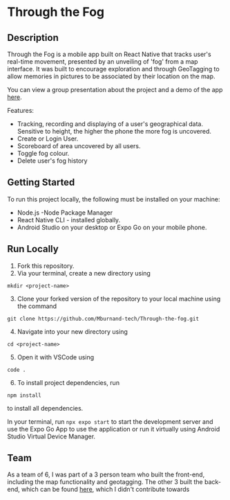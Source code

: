 <!-- https://github.com/Mburnand-tech/Through-the-fog/assets/82216191/a9f72ebc-2b5d-42ab-bc9e-c9800d137ee3 -->
# Through the Fog
## Description 

Through the Fog is a mobile app built on React Native that tracks user's real-time movement, presented by an unveiling of 'fog' from a map interface. It was built to encourage exploration and through GeoTagging to allow memories in pictures to be associated by their location on the map.

You can view a group presentation about the project and a demo of the app [here](https://github.com/Mburnand-tech/Through-the-fog/assets/82216191/a9f72ebc-2b5d-42ab-bc9e-c9800d137ee3).

Features:
- Tracking, recording and displaying of a user's geographical data. Sensitive to height, the higher the phone the more fog is uncovered.
- Create or Login User.
- Scoreboard of area uncovered by all users.
- Toggle fog colour.
- Delete user's fog history

## Getting Started 

To run this project locally, the following must be installed on your machine:

 * Node.js -Node Package Manager
 * React Native CLI - installed globally.
 * Android Studio on your desktop or Expo Go on your mobile phone.

## Run Locally

1. Fork this repository.
2. Via your terminal, create a new directory using
  ```clone 
  mkdir <project-name>
  ```
3. Clone your forked version of the repository to your local machine using the command 
  ```clone 
  git clone https://github.com/Mburnand-tech/Through-the-fog.git
  ```
4. Navigate into your new directory using 
  ```clone 
  cd <project-name>
  ``` 
  
5. Open it with VSCode using 
  ```clone 
  code .
  ```
  
6. To install project dependencies, run 
  ```clone 
  npm install
  ```
  to install all dependencies. 

In your terminal, run `npx expo start` to start the development server and use the Expo Go App to use the application or run it virtually using Android Studio Virtual Device Manager.

## Team
As a team of 6, I was part of a 3 person team who built the front-end, including the map functionality and geotagging. The other 3 built the back-end, which can be found [here](https://github.com/leahbanks/BE-through-the-fog), which I didn't contribute towards 
